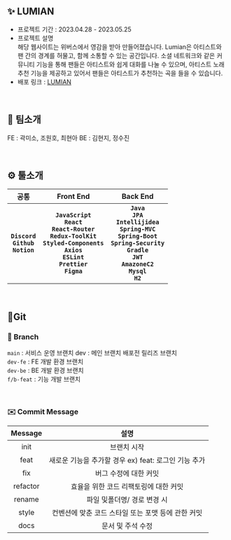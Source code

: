 ## ✨ LUMIAN

- 프로젝트 기간 : 2023.04.28 - 2023.05.25
- 프로젝트 설명<br>
  해당 웹사이트는 위버스에서 영감을 받아 만들어졌습니다. Lumian은 아티스트와 팬 간의 경계를 허물고, 함께 소통할 수 있는 공간입니다. 소셜 네트워크와 같은 커뮤니티 기능을 통해 팬들은 아티스트와 쉽게 대화를 나눌 수 있으며, 아티스트 노래 추천 기능을 제공하고 있어서 팬들은 아티스트가 추천하는 곡을 들을 수 있습니다.
- 배포 링크 : <a href ="http://lumian-project.s3-website.ap-northeast-2.amazonaws.com" target = "_blank" > LUMIAN </a>

</br>

## 🎵 팀소개
FE : 곽미소, 조원호, 최현아
BE : 김현지, 정수진

</br>

## ⚙️ 툴소개

|                     공통                      |                                                                                Front End                                                                                |                                                                                            Back End                                                                                            |
| :-------------------------------------------: | :---------------------------------------------------------------------------------------------------------------------------------------------------------------------: | :--------------------------------------------------------------------------------------------------------------------------------------------------------------------------------------------: |
| **`Discord`**<br>**`Github`**<br>**`Notion`** | **`JavaScript`**<br>**`React`**<br>**`React-Router`**<br>**`Redux-ToolKit`**<br>**`Styled-Components`**<br>**`Axios`**<br>**`ESLint`**<br>**`Prettier`**<br>**`Figma`** | **`Java`**<br>**`JPA`**<br>**`Intellijidea`**<br>**`Spring-MVC`**<br>**`Spring-Boot`**<br>**`Spring-Security`**<br>**`Gradle`**<br>**`JWT`**<br>**`AmazoneC2`**<br>**`Mysql`**<br>**`H2`**<br> |

</br>

## 📎Git

### 🌲 Branch

`main` : 서비스 운영 브랜치 dev : 메인 브랜치 배포전 릴리즈 브랜치
</br>
`dev-fe` : FE 개발 환경 브랜치
</br>
`dev-be` : BE 개발 환경 브랜치
</br>
`f/b-feat` : 기능 개발 브랜치

</br>

### ✉️ Commit Message

| Message  |                         설명                         |
| :------: | :--------------------------------------------------: |
|   init   |                     브랜치 시작                      |
|   feat   | 새로운 기능을 추가할 경우 ex) feat: 로그인 기능 추가 |
|   fix    |                버그 수정에 대한 커밋                 |
| refactor |        효율을 위한 코드 리팩토링에 대한 커밋         |
|  rename  |             파일 및폴더명/ 경로 변경 시              |
|  style   |  컨벤션에 맞춘 코드 스타일 또는 포맷 등에 관한 커밋  |
|   docs   |                  문서 및 주석 수정                   |

</br>
